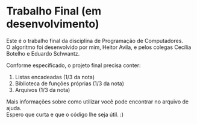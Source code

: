 # Trabalho Final (em desenvolvimento)

Este é o trabalho final da disciplina de Programação de Computadores.</br>
O algoritmo foi desenvolvido por mim, Heitor Avila, e pelos colegas Cecília Botelho e Eduardo Schwantz.</br>

Conforme especificado, o projeto final precisa conter:</br>
1. Listas encadeadas (1/3 da nota)
2. Biblioteca de funções próprias (1/3 da nota)
3. Arquivos (1/3 da nota)

Mais informações sobre como utilizar você pode encontrar no arquivo de ajuda.</br>
Espero que curta e que o código lhe seja útil. :)
